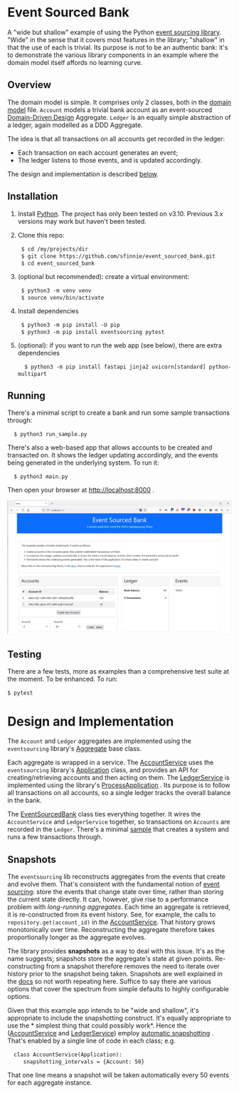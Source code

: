 # Event Sourced Bank

A "wide but shallow" example of using the Python [event sourcing library](https://github.com/pyeventsourcing/eventsourcing).  "Wide" in the sense that it covers most features in the library; "shallow" in that the use of each is trivial.  Its purpose is not to be an authentic bank: it's to demonstrate the various library components in an example where the domain model itself affords no learning curve.

## Overview

The domain model is simple. It comprises only 2 classes, both in the [domain model](event_sourced_bank/domain_model.py) file.  `Account` models a trivial bank account as an event-sourced [Domain-Driven Design](https://en.wikipedia.org/wiki/Domain-driven_design) Aggregate.  `Ledger` is an equally simple abstraction of a ledger, again modelled as a DDD Aggregate.  

The idea is that all transactions on all accounts get recorded in the ledger:  

* Each transaction on each account generates an event;
* The ledger listens to those events, and is updated accordingly.

The design and implementation is described [below](#implementation).

## Installation

1. Install [Python](https://www.python.org/downloads/).  The project has only been tested on v3.10.  Previous 3.x versions may work but haven't been tested.

2. Clone this repo:

        $ cd /my/projects/dir
        $ git clone https://github.com/sfinnie/event_sourced_bank.git
        $ cd event_sourced_bank

3. (optional but recommended): create a virtual environment:

        $ python3 -m venv venv
        $ source venv/bin/activate

4. Install dependencies

        $ python3 -m pip install -U pip
        $ python3 -m pip install eventsourcing pytest 

5. (optional): if you want to run the web app (see below), there are extra dependencies

         $ python3 -m pip install fastapi jinja2 uvicorn[standard] python-multipart


## Running

There's a minimal script to create a bank and run some sample transactions through:

      $ python3 run_sample.py

There's also a web-based app that allows accounts to be created and transacted on.  It shows the 
ledger updating accordingly, and the events being generated in the underlying system.  To run it:

      $ python3 main.py

Then open your browser at [http://localhost:8000](http://localhost:8000) .

![Web app screenshot](docs/screenshot.png)

## Testing

There are a few tests, more as examples than a comprehensive test suite at the moment.  To be enhanced.  To run:

    $ pytest

# Design and Implementation <a name="implementation"></a>

The `Account` and `Ledger` aggregates are implemented using the `eventsourcing`
library's [Aggregate](https://eventsourcing.readthedocs.io/en/latest/topics/domain.html)
base class.

Each aggregate is wrapped in a service.
The [AccountService](event_sourced_bank/account_service.py) uses
the `eventsourcing`
library's [Application](https://eventsourcing.readthedocs.io/en/latest/topics/application.html)
class, and provides an API for creating/retrieving accounts and then acting on
them. The [LedgerService](event_sourced_bank/ledger_service.py) is implemented
using the
library's [ProcessApplication](https://eventsourcing.readthedocs.io/en/latest/topics/system.html)
. Its purpose is to follow all transactions on all accounts, so a single ledger
tracks the overall balance in the bank.

The [EventSourcedBank](event_sourced_bank/bank_system.py) class ties everything
together. It wires the `AccountService` and `LedgerService` together, so
transactions on `Accounts` are recorded in the `Ledger`. There's a
minimal [sample](run_sample.py) that creates a system and runs a few
transactions through.

## Snapshots <a name="snapshots"></a>

The `eventsourcing` lib reconstructs aggregates from the events that create and
evolve them. That's consistent with the fundamental notion
of [event sourcing](https://martinfowler.com/eaaDev/EventSourcing.html): store
the events that change state over time, rather than storing the current state
directly. It can, however, give rise to a performance problem with *long-running
aggregates*. Each time an aggregate is retrieved, it is re-constructed from its
event history. See, for example, the calls to `repository.get(account_id)` in
the [AccountService](event_sourced_bank/account_service.py). That history grows
monotonically over time. Reconstructing the aggregate therefore takes
proportionally longer as the aggregate evolves.

The library provides **snapshots** as a way to deal with this issue. It's as the
name suggests; snapshots store the aggregate's state at given points.
Re-constructing from a snapshot therefore removes the need to iterate over
history prior to the snapshot being taken. Snapshots are well explained in
the [docs](https://eventsourcing.readthedocs.io/en/stable/topics/application.html#snapshotting)
so not worth repeating here. Suffice to say there are various options that cover
the spectrum from simple defaults to highly configurable options.

Given that this example app intends to be "wide and shallow", it's appropriate
to include the snapshotting construct. It's equally appropriate to use the *
simplest thing that could possibly work*. Hence
the ([AccountService](event_sourced_bank/account_service.py)
and [LedgerService](event_sourced_bank/ledger_service.py))
employ [automatic snapshotting](https://eventsourcing.readthedocs.io/en/stable/topics/application.html#automatic-snapshotting)
. That's enabled by a single line of code in each class; e.g.

      class AccountService(Application):
         snapshotting_intervals = {Account: 50}

That one line means a snapshot will be taken automatically every 50 events for
each aggregate instance.

